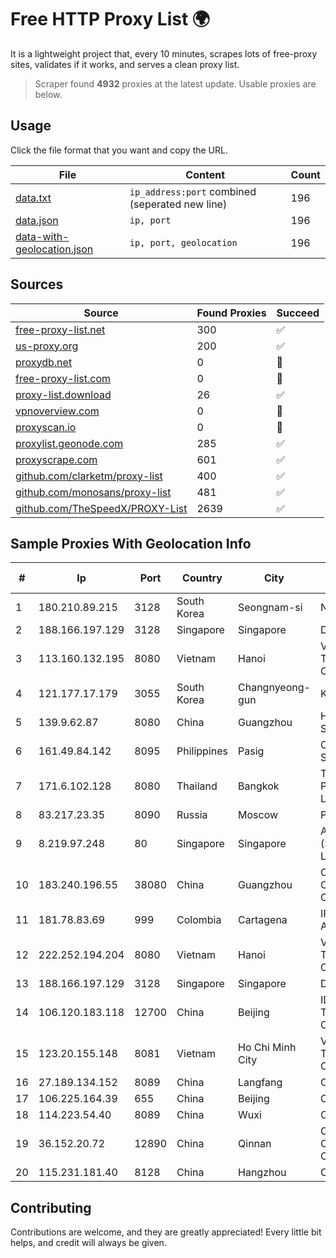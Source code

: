 
# Free HTTP Proxy List 🌍

It is a lightweight project that, every 10 minutes, scrapes lots of free-proxy sites, validates if it works, and serves a clean proxy list.


> Scraper found **4932** proxies at the latest update. Usable proxies are below.

## Usage

Click the file format that you want and copy the URL.


|File|Content|Count|
|----|-------|-----|
|[data.txt](https://raw.githubusercontent.com/themiralay/Proxy-List-World/master/data.txt)|`ip_address:port` combined (seperated new line)|196|
|[data.json](https://raw.githubusercontent.com/themiralay/Proxy-List-World/master/data.json)|`ip, port`|196|
|[data-with-geolocation.json](https://raw.githubusercontent.com/themiralay/Proxy-List-World/master/data-with-geolocation.json)|`ip, port, geolocation`|196|

## Sources

|Source|Found Proxies|Succeed|
|------|-------------|-------|
|[free-proxy-list.net](https://free-proxy-list.net)|300|✅|
|[us-proxy.org](https://www.us-proxy.org)|200|✅|
|[proxydb.net](http://proxydb.net)|0|🚫|
|[free-proxy-list.com](https://free-proxy-list.com/?page=&port=&type%5B%5D=http&type%5B%5D=https&up_time=0&search=Search)|0|🚫|
|[proxy-list.download](https://www.proxy-list.download/HTTP)|26|✅|
|[vpnoverview.com](https://vpnoverview.com/privacy/anonymous-browsing/free-proxy-servers)|0|🚫|
|[proxyscan.io](https://www.proxyscan.io)|0|🚫|
|[proxylist.geonode.com](https://proxylist.geonode.com/api/proxy-list?limit=300&page=1&sort_by=lastChecked&sort_type=desc&protocols=http,https)|285|✅|
|[proxyscrape.com](https://api.proxyscrape.com/v2/?request=displayproxies&protocol=http&timeout=10000&country=all&ssl=all&anonymity=all)|601|✅|
|[github.com/clarketm/proxy-list](https://raw.githubusercontent.com/clarketm/proxy-list/master/proxy-list-raw.txt)|400|✅|
|[github.com/monosans/proxy-list](https://raw.githubusercontent.com/monosans/proxy-list/main/proxies/http.txt)|481|✅|
|[github.com/TheSpeedX/PROXY-List](https://raw.githubusercontent.com/TheSpeedX/PROXY-List/master/http.txt)|2639|✅|


## Sample Proxies With Geolocation Info

|#|Ip|Port|Country|City|Internet Service Provider|
|-|--|----|-------|----|-------------------------|
|1|180.210.89.215|3128|South Korea|Seongnam-si|NHNCLOUD|
|2|188.166.197.129|3128|Singapore|Singapore|DigitalOcean, LLC|
|3|113.160.132.195|8080|Vietnam|Hanoi|VietNam Post and Telecom Corporation|
|4|121.177.17.179|3055|South Korea|Changnyeong-gun|Korea Telecom|
|5|139.9.62.87|8080|China|Guangzhou|Huawei Cloud Service data center|
|6|161.49.84.142|8095|Philippines|Pasig|Converge ICT Solution Inc|
|7|171.6.102.128|8080|Thailand|Bangkok|Triple T Broadband Public Company Limited|
|8|83.217.23.35|8090|Russia|Moscow|PJSC Rostelecom|
|9|8.219.97.248|80|Singapore|Singapore|Alibaba Cloud (Singapore) Private Limited|
|10|183.240.196.55|38080|China|Guangzhou|China Mobile Communications Corporation|
|11|181.78.83.69|999|Colombia|Cartagena|IFX Networks Argentina S.R.L|
|12|222.252.194.204|8080|Vietnam|Hanoi|VietNam Post and Telecom Corporation|
|13|188.166.197.129|3128|Singapore|Singapore|DigitalOcean, LLC|
|14|106.120.183.118|12700|China|Beijing|IDC, China Telecommunications Corporation|
|15|123.20.155.148|8081|Vietnam|Ho Chi Minh City|VietNam Post and Telecom Corporation|
|16|27.189.134.152|8089|China|Langfang|Chinanet|
|17|106.225.164.39|655|China|Beijing|China Telecom|
|18|114.223.54.40|8089|China|Wuxi|Chinanet|
|19|36.152.20.72|12890|China|Qinnan|China Mobile Communications Corporation|
|20|115.231.181.40|8128|China|Hangzhou|China Telecom|



## Contributing

Contributions are welcome, and they are greatly appreciated! Every
little bit helps, and credit will always be given.

